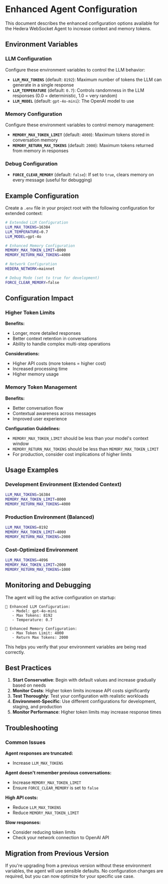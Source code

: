 # Enhanced Agent Configuration

This document describes the enhanced configuration options available for the Hedera WebSocket Agent to increase context and memory tokens.

## Environment Variables

### LLM Configuration

Configure these environment variables to control the LLM behavior:

- **`LLM_MAX_TOKENS`** (default: `8192`): Maximum number of tokens the LLM can generate in a single response
- **`LLM_TEMPERATURE`** (default: `0.7`): Controls randomness in the LLM responses (0.0 = deterministic, 1.0 = very random)
- **`LLM_MODEL`** (default: `gpt-4o-mini`): The OpenAI model to use

### Memory Configuration

Configure these environment variables to control memory management:

- **`MEMORY_MAX_TOKEN_LIMIT`** (default: `4000`): Maximum tokens stored in conversation memory
- **`MEMORY_RETURN_MAX_TOKENS`** (default: `2000`): Maximum tokens returned from memory in responses

### Debug Configuration

- **`FORCE_CLEAR_MEMORY`** (default: `false`): If set to `true`, clears memory on every message (useful for debugging)

## Example Configuration

Create a `.env` file in your project root with the following configuration for extended context:

```bash
# Extended LLM Configuration
LLM_MAX_TOKENS=16384
LLM_TEMPERATURE=0.7
LLM_MODEL=gpt-4o

# Enhanced Memory Configuration
MEMORY_MAX_TOKEN_LIMIT=8000
MEMORY_RETURN_MAX_TOKENS=4000

# Network Configuration
HEDERA_NETWORK=mainnet

# Debug Mode (set to true for development)
FORCE_CLEAR_MEMORY=false
```

## Configuration Impact

### Higher Token Limits

**Benefits:**
- Longer, more detailed responses
- Better context retention in conversations
- Ability to handle complex multi-step operations

**Considerations:**
- Higher API costs (more tokens = higher cost)
- Increased processing time
- Higher memory usage

### Memory Token Management

**Benefits:**
- Better conversation flow
- Contextual awareness across messages
- Improved user experience

**Configuration Guidelines:**
- `MEMORY_MAX_TOKEN_LIMIT` should be less than your model's context window
- `MEMORY_RETURN_MAX_TOKENS` should be less than `MEMORY_MAX_TOKEN_LIMIT`
- For production, consider cost implications of higher limits

## Usage Examples

### Development Environment (Extended Context)
```bash
LLM_MAX_TOKENS=16384
MEMORY_MAX_TOKEN_LIMIT=8000
MEMORY_RETURN_MAX_TOKENS=4000
```

### Production Environment (Balanced)
```bash
LLM_MAX_TOKENS=8192
MEMORY_MAX_TOKEN_LIMIT=4000
MEMORY_RETURN_MAX_TOKENS=2000
```

### Cost-Optimized Environment
```bash
LLM_MAX_TOKENS=4096
MEMORY_MAX_TOKEN_LIMIT=2000
MEMORY_RETURN_MAX_TOKENS=1000
```

## Monitoring and Debugging

The agent will log the active configuration on startup:

```
🤖 Enhanced LLM Configuration:
   - Model: gpt-4o-mini
   - Max Tokens: 8192
   - Temperature: 0.7

🧠 Enhanced Memory Configuration:
   - Max Token Limit: 4000
   - Return Max Tokens: 2000
```

This helps you verify that your environment variables are being read correctly.

## Best Practices

1. **Start Conservative**: Begin with default values and increase gradually based on needs
2. **Monitor Costs**: Higher token limits increase API costs significantly
3. **Test Thoroughly**: Test your configuration with realistic workloads
4. **Environment-Specific**: Use different configurations for development, staging, and production
5. **Monitor Performance**: Higher token limits may increase response times

## Troubleshooting

### Common Issues

**Agent responses are truncated:**
- Increase `LLM_MAX_TOKENS`

**Agent doesn't remember previous conversations:**
- Increase `MEMORY_MAX_TOKEN_LIMIT`
- Ensure `FORCE_CLEAR_MEMORY` is set to `false`

**High API costs:**
- Reduce `LLM_MAX_TOKENS`
- Reduce `MEMORY_MAX_TOKEN_LIMIT`

**Slow responses:**
- Consider reducing token limits
- Check your network connection to OpenAI API

## Migration from Previous Version

If you're upgrading from a previous version without these environment variables, the agent will use sensible defaults. No configuration changes are required, but you can now optimize for your specific use case.